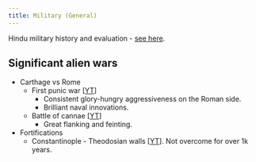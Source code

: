 ```yaml
---
title: Military (General)
---
```


Hindu military history and evaluation - [see here](../../polity/external-affairs/defence/).

  

## Significant alien wars

- Carthage vs Rome
    - First punic war \[[YT](https://www.youtube.com/watch?v=HOk6ppoQrkw&list=PLkOo_Hy3liEJYEQ23l6bDrFrQYdkoZ3BC&index=1)\]
        - Consistent glory-hungry aggressiveness on the Roman side.
        - Brilliant naval innovations.
    - Battle of cannae \[[YT](https://www.youtube.com/watch?v=T89ugOHxcsc&list=PLkOo_Hy3liEJYEQ23l6bDrFrQYdkoZ3BC&index=6)\]
        - Great flanking and feinting.
- Fortifications
    - Constantinople - Theodosian walls \[[YT](https://www.youtube.com/watch?v=qe9uOpCCvnI&list=PLkOo_Hy3liEJYEQ23l6bDrFrQYdkoZ3BC&index=11)\]. Not overcome for over 1k years.
